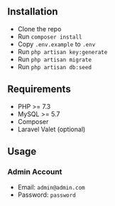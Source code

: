 ## Installation

- Clone the repo
- Run `composer install`
- Copy `.env.example` to `.env`
- Run `php artisan key:generate`
- Run `php artisan migrate`
- Run `php artisan db:seed`

## Requirements

- PHP >= 7.3
- MySQL >= 5.7
- Composer
- Laravel Valet (optional)

## Usage

### Admin Account
- Email: `admin@admin.com`
- Password: `password`


